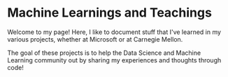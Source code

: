 # Machine Learnings and Teachings

Welcome to my page! Here, I like to document stuff that I've learned in my various projects, whether at Microsoft or at Carnegie Mellon. 

The goal of these projects is to help the Data Science and Machine Learning community out by sharing my experiences and thoughts through code! 
